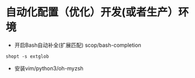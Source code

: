 # 自动化配置（优化）开发(或者生产）环境

- 开启Bash自动补全(扩展匹配) scop/bash-completion
```
shopt -s extglob
```
- 安装vim/python3/oh-myzsh